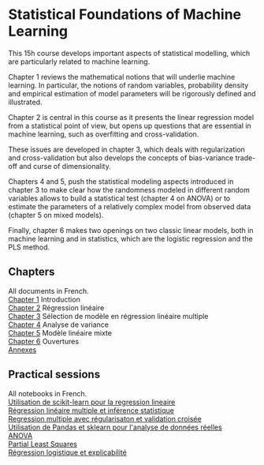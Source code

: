 # Statistical Foundations of Machine Learning

This 15h course develops important aspects of statistical modelling, which are particularly related to machine learning.

Chapter 1 reviews the mathematical notions that will underlie machine learning. In particular, the notions of random variables, probability density and empirical estimation of model parameters will be rigorously defined and illustrated.

Chapter 2 is central in this course as it presents the linear regression model from a statistical point of view, but opens up questions that are essential in machine learning, such as overfitting and cross-validation.

These issues are developed in chapter 3, which deals with regularization and cross-validation but also develops the concepts of bias-variance trade-off and curse of dimensionality.

Chapters 4 and 5, push the statistical modeling aspects introduced in chapter 3 to make clear how the randomness modeled in different random variables allows to build a statistical test (chapter 4 on ANOVA) or to estimate the parameters of a relatively complex model from observed data (chapter 5 on mixed models).

Finally, chapter 6 makes two openings on two classic linear models, both in machine learning and in statistics, which are the logistic regression and the PLS method.

## Chapters

All documents in French.  
[Chapter 1](https://github.com/SupaeroDataScience/stat-ml/blob/master/cours/Cours_Chap1.pdf) Introduction  
[Chapter 2](https://github.com/SupaeroDataScience/stat-ml/blob/master/cours/Cours_Chap2.pdf) Régression linéaire    
[Chapter 3](https://github.com/SupaeroDataScience/stat-ml/blob/master/cours/Cours_Chap3.pdf) Sélection de modèle en régression linéaire multiple  
[Chapter 4](https://github.com/SupaeroDataScience/stat-ml/blob/master/cours/Cours_Chap4.pdf) Analyse de variance  
[Chapter 5](https://github.com/SupaeroDataScience/stat-ml/blob/master/cours/Cours_Chap5.pdf) Modèle linéaire mixte  
[Chapter 6](https://github.com/SupaeroDataScience/stat-ml/blob/master/cours/Cours_Chap6.pdf) Ouvertures  
[Annexes](https://github.com/SupaeroDataScience/stat-ml/blob/master/cours/Cours_Chap7_Annexe.pdf)

## Practical sessions

All notebooks in French.  
[Utilisation de scikit-learn pour la regression lineaire](https://github.com/SupaeroDataScience/stat-ml/blob/main/Exo1_SimpleRegression.ipynb.ipynb)  
[Régression linéaire multiple et inférence statistique](https://github.com/SupaeroDataScience/stat-ml/blob/master/tp/Exo2_RegressionMultiple.ipynb)  
[Regression multiple avec régularisaton et validation croisée](https://github.com/SupaeroDataScience/stat-ml/blob/master/tp/Exo3_RegressionMultipleReg.ipynb)  
[Utilisation de Pandas et sklearn pour l'analyse de données réelles](https://github.com/SupaeroDataScience/stat-ml/blob/master/tp/Exo4_RealDataAnalysis.ipynb)  
[ANOVA](https://github.com/SupaeroDataScience/stat-ml/blob/master/tp/Exo5_ANOVA.ipynb)  
[Partial Least Squares](https://github.com/SupaeroDataScience/stat-ml/blob/master/tp/Exo6_PLSregression.ipynb)  
[Régression logistique et explicabilité](https://github.com/SupaeroDataScience/stat-ml/blob/master/tp/Exo7_RegressionLogistique.ipynb)  


